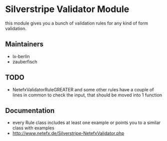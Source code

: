 # Silverstripe Validator Module #

this module gives you a bunch of validation rules for any kind of form validation.

## Maintainers ##

 * lx-berlin
 * zauberfisch

## TODO ##
 
 * NetefxValidatorRuleGREATER and some other rules have a couple of lines in common to check the input, that should be moved into 1 function

## Documentation ##

 * every Rule class includes at least one example or points you to a similar class with examples
 * http://www.netefx.de/Silverstripe-NetefxValidator.php 
